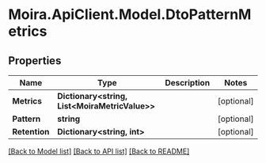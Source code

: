 # Moira.ApiClient.Model.DtoPatternMetrics

## Properties

Name | Type | Description | Notes
------------ | ------------- | ------------- | -------------
**Metrics** | **Dictionary&lt;string, List&lt;MoiraMetricValue&gt;&gt;** |  | [optional] 
**Pattern** | **string** |  | [optional] 
**Retention** | **Dictionary&lt;string, int&gt;** |  | [optional] 

[[Back to Model list]](../../README.md#documentation-for-models) [[Back to API list]](../../README.md#documentation-for-api-endpoints) [[Back to README]](../../README.md)

